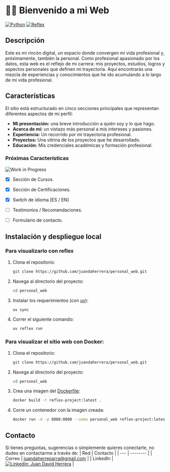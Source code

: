 # 👋🏻 Bienvenido a mi Web

[![Python](https://img.shields.io/badge/Python-3.11+-yellow?style=for-the-badge&logo=python&logoColor=white&labelColor=101010)](https://python.org)
[![Reflex](https://img.shields.io/badge/Reflex-0.7.4-5646ED?style=for-the-badge&logo=python&logoColor=white&labelColor=101010)](https://reflex.dev)

## Descripción
Este es mi rincón digital, un espacio donde convergen mi vida profesional y, próximamente, también la personal. Como profesional apasionado por los datos, esta web es el reflejo de mi carrera: mis proyectos, estudios, logros y aspectos personales que definen mi trayectoria. Aquí encontrarás una mezcla de experiencias y conocimientos que he ido acumulando a lo largo de mi vida profesional.

## Características
El sitio está estructurado en cinco secciones principales que representan diferentes aspectos de mi perfil:

* **Mi presentación:** una breve introducción a quién soy y lo que hago.
* **Acerca de mí:** un vistazo más personal a mis intereses y pasiones.
* **Experiencia:** Un recorrido por mi trayectoria profesional.
* **Proyectos:** Una vitrina de los proyectos que he desarrollado.
* **Educación:** Mis credenciales académicas y formación profesional.

### Próximas Características 
![Work in Progress](https://img.shields.io/badge/status-work_in_progress-yellow)

* [X] Sección de Cursos.
* [X] Sección de Certificaciones.
* [X] Switch de idioma [ES / EN]
* [ ] Testimonios / Recomendaciones.
* [ ] Formulario de contacto.


## Instalación y despliegue local

### Para visualizarlo con reflex
1. Clona el repositorio:
   ```bash
   git clone https://github.com/juandaherrera/personal_web.git
   ```
2. Navega al directorio del proyecto:
   ```bash
   cd personal_web
   ```
3. Instalar los requerimientos (con [uv](https://docs.astral.sh/uv/)):
   ```bash
   uv sync
   ```
4. Correr el siguiente comando:
   ```bash
   uv reflex run
   ```

### Para visualizar el sitio web con Docker:

1. Clona el repositorio:
   ```bash
   git clone https://github.com/juandaherrera/personal_web.git
   ```
2. Navega al directorio del proyecto:
   ```bash
   cd personal_web
   ```
3. Crea una imagen del [Dockerfile](Dockerfile):
   ```bash
   docker build -t reflex-project:latest .
   ```
4. Corre un contenedor con la imagen creada:
   ```bash
   docker run -d -p 8080:8080 --name personal_web reflex-project:latest
   ```

## Contacto
Si tienes preguntas, sugerencias o simplemente quieres conectarte, no dudes en contactarme a través de:
| Red | Contacto |
| --- | -------- |
| Correo | juandaherreparra@gmail.com | 
| LinkedIn | [![Linkedin: Juan David Herrera](https://img.shields.io/badge/-JuanDavidHerrera-blue?style=flat-square&logo=Linkedin&logoColor=white&link=https://www.linkedin.com/in/juan-david-herrera/)](https://www.linkedin.com/in/juan-david-herrera/) |

